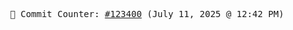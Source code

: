 <p align="center">
    <samp>
        📮 Commit Counter: <a href="https://github.com/Javascript-void0/Javascript-void0/commits/main">#123400</a> (July 11, 2025 @ 12:42 PM)
    </samp>
</p>